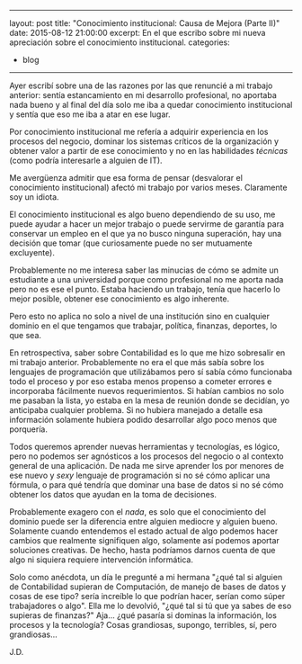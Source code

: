 
---
layout: post
title: "Conocimiento institucional: Causa de Mejora (Parte II)"
date:   2015-08-12 21:00:00
excerpt: En el que escribo sobre mi nueva apreciación sobre el conocimiento institucional.
categories:
- blog
---
Ayer escribí sobre una de las razones por las que renuncié a mi trabajo anterior: sentía estancamiento en mi desarrollo profesional, no aportaba nada bueno y al final del día solo me iba a quedar conocimiento institucional y sentía que eso me iba a atar en ese lugar.

Por conocimiento institucional me refería a adquirir experiencia en los procesos del negocio, dominar los sistemas críticos de la organización y obtener valor a partir de ese conocimiento y no en las habilidades *técnicas* (como podría interesarle a alguien de IT). 

Me avergüenza admitir que esa forma de pensar (desvalorar el conocimiento institucional) afectó mi trabajo por varios meses. Claramente soy un idiota.

El conocimiento institucional es algo bueno dependiendo de su uso, me puede ayudar a hacer un mejor trabajo o puede servirme de garantía para conservar un empleo en el que ya no busco ninguna superación, hay una decisión que tomar (que curiosamente puede no ser mutuamente excluyente).

Probablemente no me interesa saber las minucias de cómo se admite un estudiante a una universidad porque como profesional no me aporta nada pero no es ese el punto. Estaba haciendo un trabajo, tenía que hacerlo lo mejor posible, obtener ese conocimiento es algo inherente.

Pero esto no aplica no solo a nivel de una institución sino en cualquier dominio en el que tengamos que trabajar, política, finanzas, deportes, lo que sea.

En retrospectiva, saber sobre Contabilidad es lo que me hizo sobresalir en mi trabajo anterior. Probablemente no era el que más sabía sobre los lenguajes de programación que utilizábamos pero sí sabía cómo funcionaba todo el proceso y por eso estaba menos propenso a cometer errores e incorporaba fácilmente nuevos requerimientos. Si habían cambios no solo me pasaban la lista, yo estaba en la mesa de reunión donde se decidían, yo anticipaba cualquier problema. Si no hubiera manejado a detalle esa información solamente hubiera podido desarrollar algo poco menos que porquería.

Todos queremos aprender nuevas herramientas y tecnologías, es lógico, pero no podemos ser agnósticos a los procesos del negocio o al contexto general de una aplicación. De nada me sirve aprender los por menores de ese nuevo y *sexy* lenguaje de programación si no sé cómo aplicar una fórmula, o para qué tendría que dominar una base de datos si no sé cómo obtener los datos que ayudan en la toma de decisiones. 

Probablemente exagero con el *nada*, es solo que el conocimiento del dominio puede ser la diferencia entre alguien mediocre y alguien bueno. Solamente cuando entendemos el estado actual de algo podemos hacer cambios que realmente signifiquen algo, solamente así podemos aportar soluciones creativas. De hecho, hasta podríamos darnos cuenta de que algo ni siquiera requiere intervención informática.

Solo como anécdota, un día le pregunté a mi hermana "¿qué tal si alguien de Contabilidad supieran de Computación, de manejo de bases de datos y cosas de ese tipo? sería increíble lo que podrían hacer, serían como súper trabajadores o algo". Ella me lo devolvió, "¿qué tal si tú que ya sabes de eso supieras de finanzas?" Aja... ¿qué pasaría si dominas la información, los procesos y la tecnología? Cosas grandiosas, supongo, terribles, sí, pero grandiosas... 

J.D.
